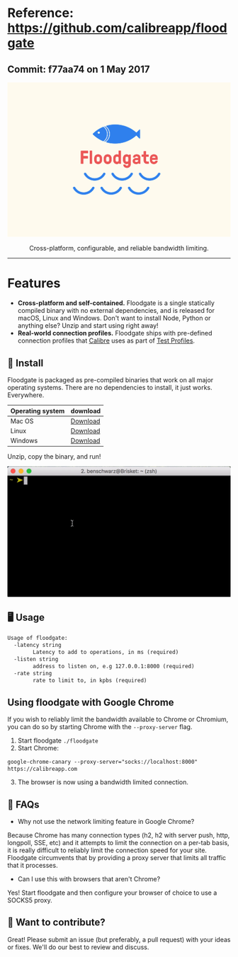 # Reference: https://github.com/calibreapp/floodgate
## Commit: f77aa74 on 1 May 2017


<p align="center">
  <img alt="Yarn" src="assets/floodgate.png" width="550">
</p>

<p align="center">
  Cross-platform, configurable, and reliable bandwidth limiting.
</p>

---

# Features

* **Cross-platform and self-contained.** Floodgate is a single statically compiled binary with no external dependencies, and
is released for macOS, Linux and Windows. Don't want to install Node, Python or anything else? Unzip and start using right away!
* **Real-world connection profiles.** Floodgate ships with pre-defined connection profiles that [Calibre](https://calibreapp.com) uses as part of [Test Profiles](https://calibreapp.com/docs/site/test-profiles).

## 🍃 Install

Floodgate is packaged as pre-compiled binaries that work on all major operating systems. There are no dependencies to install, it just works. Everywhere.

| Operating system | download |
|------------------|----------|
| Mac OS           | [Download](https://cdn.lstoll.net/artifacts/floodgate/floodgate_darwin_amd64.tgz) |
| Linux            | [Download](https://cdn.lstoll.net/artifacts/floodgate/floodgate_linux_amd64.tgz) |
| Windows          | [Download](https://cdn.lstoll.net/artifacts/floodgate/floodgate_windows_386.tgz) |

Unzip, copy the binary, and run!

<p align="center">
  <img alt="Yarn" src="assets/install.gif" width="550">
</p>


## 🖥 Usage

```
Usage of floodgate:
  -latency string
    	Latency to add to operations, in ms (required)
  -listen string
    	address to listen on, e.g 127.0.0.1:8000 (required)
  -rate string
    	rate to limit to, in kpbs (required)
```

## Using floodgate with Google Chrome

If you wish to reliably limit the bandwidth available to Chrome or Chromium, you can do so by starting Chrome with the `--proxy-server` flag.

1. Start floodgate `./floodgate`
2. Start Chrome:

```
google-chrome-canary --proxy-server="socks://localhost:8000" https://calibreapp.com
```

3. The browser is now using a bandwidth limited connection.


## 🤔 FAQs

* Why not use the network limiting feature in Google Chrome? 

Because Chrome has many connection types (h2, h2 with server push, http, longpoll, SSE, etc) and it attempts to limit the connection on a per-tab basis, it is really difficult to reliably limit the connection speed for your site. Floodgate circumvents that by providing a proxy server that limits all traffic that it processes.

* Can I use this with browsers that aren't Chrome?

Yes! Start floodgate and then configure your browser of choice to use a SOCKS5 proxy.


## 💃 Want to contribute? 

Great! Please submit an issue (but preferably, a pull request) with your ideas or fixes. We'll do our best to review and discuss. 
